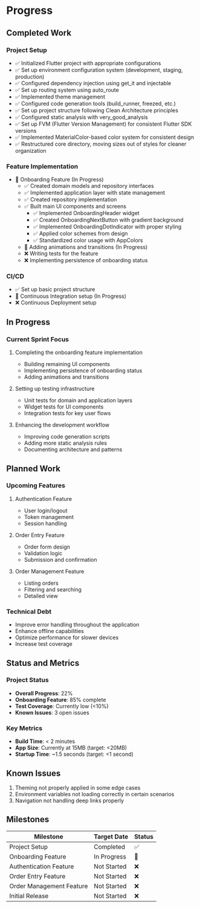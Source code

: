# Progress

## Completed Work

### Project Setup
- ✅ Initialized Flutter project with appropriate configurations
- ✅ Set up environment configuration system (development, staging, production)
- ✅ Configured dependency injection using get_it and injectable
- ✅ Set up routing system using auto_route
- ✅ Implemented theme management
- ✅ Configured code generation tools (build_runner, freezed, etc.)
- ✅ Set up project structure following Clean Architecture principles
- ✅ Configured static analysis with very_good_analysis
- ✅ Set up FVM (Flutter Version Management) for consistent Flutter SDK versions
- ✅ Implemented MaterialColor-based color system for consistent design
- ✅ Restructured core directory, moving sizes out of styles for cleaner organization

### Feature Implementation
- 🚧 Onboarding Feature (In Progress)
  - ✅ Created domain models and repository interfaces
  - ✅ Implemented application layer with state management
  - ✅ Created repository implementation
  - ✅ Built main UI components and screens
    - ✅ Implemented OnboardingHeader widget
    - ✅ Created OnboardingNextButton with gradient background
    - ✅ Implemented OnboardingDotIndicator with proper styling
    - ✅ Applied color schemes from design
    - ✅ Standardized color usage with AppColors
  - 🚧 Adding animations and transitions (In Progress)
  - ❌ Writing tests for the feature
  - ❌ Implementing persistence of onboarding status

### CI/CD
- ✅ Set up basic project structure
- 🚧 Continuous Integration setup (In Progress)
- ❌ Continuous Deployment setup

## In Progress

### Current Sprint Focus
1. Completing the onboarding feature implementation
   - Building remaining UI components
   - Implementing persistence of onboarding status
   - Adding animations and transitions

2. Setting up testing infrastructure
   - Unit tests for domain and application layers
   - Widget tests for UI components
   - Integration tests for key user flows

3. Enhancing the development workflow
   - Improving code generation scripts
   - Adding more static analysis rules
   - Documenting architecture and patterns

## Planned Work

### Upcoming Features
1. Authentication Feature
   - User login/logout
   - Token management
   - Session handling

2. Order Entry Feature
   - Order form design
   - Validation logic
   - Submission and confirmation

3. Order Management Feature
   - Listing orders
   - Filtering and searching
   - Detailed view

### Technical Debt
- Improve error handling throughout the application
- Enhance offline capabilities
- Optimize performance for slower devices
- Increase test coverage

## Status and Metrics

### Project Status
- **Overall Progress**: 22%
- **Onboarding Feature**: 85% complete
- **Test Coverage**: Currently low (<10%)
- **Known Issues**: 3 open issues

### Key Metrics
- **Build Time**: < 2 minutes
- **App Size**: Currently at 15MB (target: <20MB)
- **Startup Time**: ~1.5 seconds (target: <1 second)

## Known Issues

1. Theming not properly applied in some edge cases
2. Environment variables not loading correctly in certain scenarios
3. Navigation not handling deep links properly

## Milestones

| Milestone | Target Date | Status |
|-----------|-------------|--------|
| Project Setup | Completed | ✅ |
| Onboarding Feature | In Progress | 🚧 |
| Authentication Feature | Not Started | ❌ |
| Order Entry Feature | Not Started | ❌ |
| Order Management Feature | Not Started | ❌ |
| Initial Release | Not Started | ❌ | 